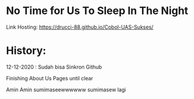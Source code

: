 # No Time for Us To Sleep In The Night
Link Hosting: https://drucci-88.github.io/Cobol-UAS-Sukses/

# History:

12-12-2020 : 
Sudah bisa Sinkron Github

Finishing About Us Pages until clear

Amin
Amin
sumimaseewwwwww
sumimasew lagi